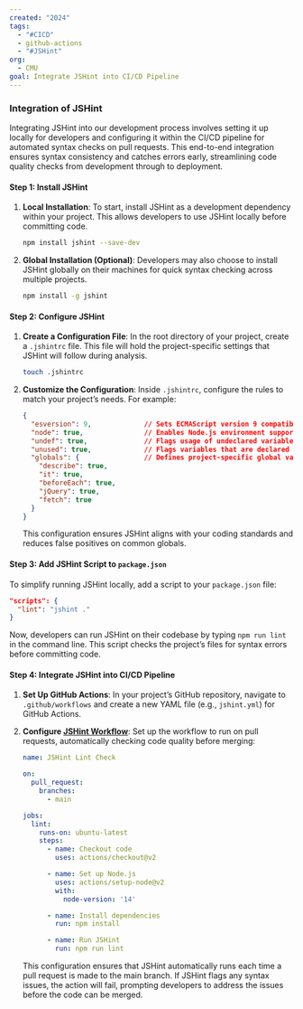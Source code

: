 ```yaml
---
created: "2024"
tags:
  - "#CICD"
  - github-actions
  - "#JSHint"
org:
  - CMU
goal: Integrate JSHint into CI/CD Pipeline
---
```

### Integration of JSHint

Integrating JSHint into our development process involves setting it up locally for developers and configuring it within the CI/CD pipeline for automated syntax checks on pull requests. This end-to-end integration ensures syntax consistency and catches errors early, streamlining code quality checks from development through to deployment.

#### Step 1: Install JSHint

1. **Local Installation**:
   To start, install JSHint as a development dependency within your project. This allows developers to use JSHint locally before committing code.
   ```bash
   npm install jshint --save-dev
   ```

2. **Global Installation (Optional)**:
   Developers may also choose to install JSHint globally on their machines for quick syntax checking across multiple projects.
   ```bash
   npm install -g jshint
   ```

#### Step 2: Configure JSHint

1. **Create a Configuration File**:
   In the root directory of your project, create a `.jshintrc` file. This file will hold the project-specific settings that JSHint will follow during analysis.
   ```bash
   touch .jshintrc
   ```

2. **Customize the Configuration**:
   Inside `.jshintrc`, configure the rules to match your project’s needs. For example:
   ```json
   {
     "esversion": 9,             // Sets ECMAScript version 9 compatibility
     "node": true,               // Enables Node.js environment support
     "undef": true,              // Flags usage of undeclared variables
     "unused": true,             // Flags variables that are declared but not used
     "globals": {                // Defines project-specific global variables
       "describe": true,
       "it": true,
       "beforeEach": true,
       "jQuery": true,
       "fetch": true
     }
   }
   ```
   This configuration ensures JSHint aligns with your coding standards and reduces false positives on common globals.

#### Step 3: Add JSHint Script to `package.json`

To simplify running JSHint locally, add a script to your `package.json` file:
```json
"scripts": {
  "lint": "jshint ."
}
```
Now, developers can run JSHint on their codebase by typing `npm run lint` in the command line. This script checks the project’s files for syntax errors before committing code.

#### Step 4: Integrate JSHint into CI/CD Pipeline

1. **Set Up GitHub Actions**:
   In your project’s GitHub repository, navigate to `.github/workflows` and create a new YAML file (e.g., `jshint.yml`) for GitHub Actions.

2. **Configure [JSHint Workflow](https://github.com/CMU-313/nodebb-f24-the-turtles/blob/f24/.github/workflows/jshint.yml)**:
   Set up the workflow to run on pull requests, automatically checking code quality before merging:
   ```yaml
   name: JSHint Lint Check

   on:
     pull_request:
       branches:
         - main

   jobs:
     lint:
       runs-on: ubuntu-latest
       steps:
         - name: Checkout code
           uses: actions/checkout@v2

         - name: Set up Node.js
           uses: actions/setup-node@v2
           with:
             node-version: '14'

         - name: Install dependencies
           run: npm install

         - name: Run JSHint
           run: npm run lint
   ```
   This configuration ensures that JSHint automatically runs each time a pull request is made to the main branch. If JSHint flags any syntax issues, the action will fail, prompting developers to address the issues before the code can be merged.
